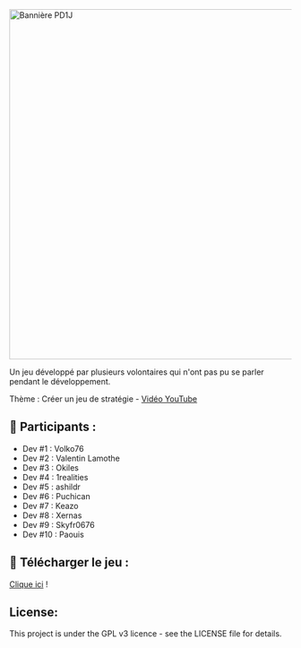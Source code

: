 <img width="3003" height="625" alt="Bannière PD1J" src="https://github.com/user-attachments/assets/cb816f69-3544-43ee-9b6e-eb7c26e44359" />

Un jeu développé par plusieurs volontaires qui n'ont pas pu se parler pendant le développement.

Thème : Créer un jeu de stratégie - [Vidéo YouTube](https://www.youtube.com/watch?v=iklvKvf3rQU)


## 👋 Participants :
- Dev #1 : Volko76
- Dev #2 : Valentin Lamothe
- Dev #3 : Okiles
- Dev #4 : 1realities
- Dev #5 : ashildr
- Dev #6 : Puchican
- Dev #7 : Keazo
- Dev #8 : Xernas
- Dev #9 : Skyfr0676
- Dev #10 : Paouis

## 📇 Télécharger le jeu :
[Clique ici](https://github.com/AywenVideos/PlusieursDevs-UnJeu-Episode-7/releases/tag/1.0) !

## License:
This project is under the GPL v3 licence - see the LICENSE file for details.
